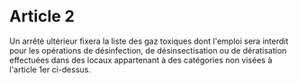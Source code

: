 # Article 2

Un arrêté ultérieur fixera la liste des gaz toxiques dont l'emploi sera interdit pour les opérations de désinfection, de désinsectisation ou de dératisation effectuées dans des locaux appartenant à des catégories non visées à l'article 1er ci-dessus.
